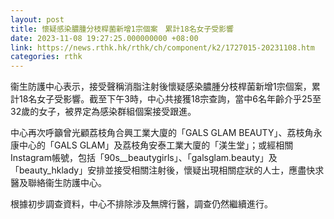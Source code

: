 ```yaml
---
layout: post
title: 懷疑感染膿腫分枝桿菌新增1宗個案　累計18名女子受影響
date: 2023-11-08 19:27:25.000000000 +08:00
link: https://news.rthk.hk/rthk/ch/component/k2/1727015-20231108.htm
categories: rthk
---
```


衞生防護中心表示，接受聲稱消脂注射後懷疑感染膿腫分枝桿菌新增1宗個案，累計18名女子受影響。截至下午3時，中心共接獲18宗查詢，當中6名年齡介乎25至32歲的女子，被界定為感染群組個案接受跟進。

中心再次呼籲曾光顧荔枝角合興工業大廈的「GALS GLAM BEAUTY」、荔枝角永康中心的「GALS GLAM」及荔枝角安泰工業大廈的「渼生堂」；或經相關Instagram帳號，包括「90s__beautygirls」、「galsglam.beauty」及「beauty_hklady」安排並接受相關注射後，懷疑出現相關症狀的人士，應盡快求醫及聯絡衞生防護中心。

根據初步調查資料，中心不排除涉及無牌行醫，調查仍然繼續進行。
